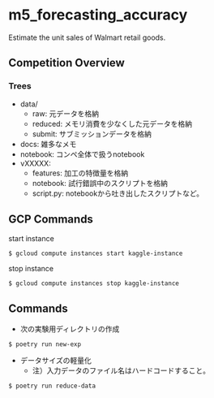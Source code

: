 # m5_forecasting_accuracy

Estimate the unit sales of Walmart retail goods.


## Competition Overview



### Trees
- data/
  - raw: 元データを格納
  - reduced: メモリ消費を少なくした元データを格納
  - submit: サブミッションデータを格納
- docs: 雑多なメモ
- notebook: コンペ全体で扱うnotebook
- vXXXXX:
  - features: 加工の特徴量を格納
  - notebook: 試行錯誤中のスクリプトを格納
  - script.py: notebookから吐き出したスクリプトなど。


## GCP Commands

start instance

```
$ gcloud compute instances start kaggle-instance
```


stop instance
```
$ gcloud compute instances stop kaggle-instance
```



## Commands

- 次の実験用ディレクトリの作成

```
$ poetry run new-exp
```

- データサイズの軽量化
  - 注）入力データのファイル名はハードコードすること。

```
$ poetry run reduce-data
```
